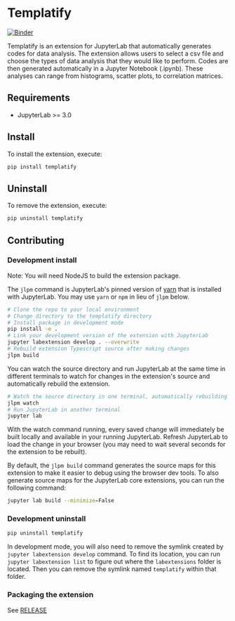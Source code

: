 # Templatify

[![Binder](https://mybinder.org/badge_logo.svg)](https://mybinder.org/v2/gh/MLH-Hackathon-Jupyterlab-Templatify.git/main?urlpath=lab)

Templatify is an extension for JupyterLab that automatically generates codes for data analysis. The extension allows users to select a csv file and choose the types of data analysis that they would like to perform. Codes are then generated automatically in a Jupyter Notebook (.ipynb). These analyses can range from histograms, scatter plots, to correlation matrices.

## Requirements

- JupyterLab >= 3.0

## Install

To install the extension, execute:

```bash
pip install templatify
```

## Uninstall

To remove the extension, execute:

```bash
pip uninstall templatify
```

## Contributing

### Development install

Note: You will need NodeJS to build the extension package.

The `jlpm` command is JupyterLab's pinned version of
[yarn](https://yarnpkg.com/) that is installed with JupyterLab. You may use
`yarn` or `npm` in lieu of `jlpm` below.

```bash
# Clone the repo to your local environment
# Change directory to the templatify directory
# Install package in development mode
pip install -e .
# Link your development version of the extension with JupyterLab
jupyter labextension develop . --overwrite
# Rebuild extension Typescript source after making changes
jlpm build
```

You can watch the source directory and run JupyterLab at the same time in different terminals to watch for changes in the extension's source and automatically rebuild the extension.

```bash
# Watch the source directory in one terminal, automatically rebuilding when needed
jlpm watch
# Run JupyterLab in another terminal
jupyter lab
```

With the watch command running, every saved change will immediately be built locally and available in your running JupyterLab. Refresh JupyterLab to load the change in your browser (you may need to wait several seconds for the extension to be rebuilt).

By default, the `jlpm build` command generates the source maps for this extension to make it easier to debug using the browser dev tools. To also generate source maps for the JupyterLab core extensions, you can run the following command:

```bash
jupyter lab build --minimize=False
```

### Development uninstall

```bash
pip uninstall templatify
```

In development mode, you will also need to remove the symlink created by `jupyter labextension develop`
command. To find its location, you can run `jupyter labextension list` to figure out where the `labextensions`
folder is located. Then you can remove the symlink named `templatify` within that folder.

### Packaging the extension

See [RELEASE](RELEASE.md)
